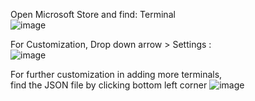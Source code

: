 
Open Microsoft Store and find: Terminal<br/>
![image](https://user-images.githubusercontent.com/44326428/201498162-10534d12-7abf-4a73-a13a-89aa3a78dfe4.png)

For Customization, Drop down arrow > Settings : <br/>
![image](https://user-images.githubusercontent.com/44326428/201498256-7766533c-58f1-4ba2-a0bd-da9d16b6c880.png)

For further customization in adding more terminals, <br/>
find the JSON file by clicking bottom left corner
![image](https://user-images.githubusercontent.com/44326428/201498312-9e0bb946-83c5-4a5e-943f-f07ee6a5706f.png)

